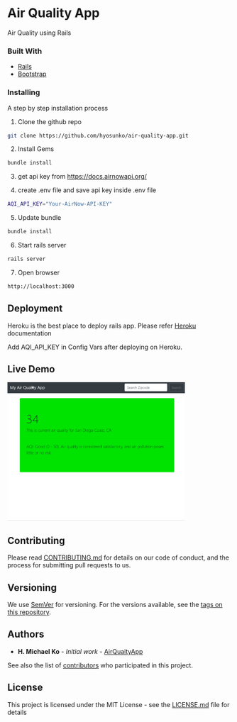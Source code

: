 # Air Quality App

Air Quality using Rails

### Built With

* [Rails](https://rubyonrails.org/)
* [Bootstrap](https://getbootstrap.com)

### Installing

A step by step installation process

1. Clone the github repo
```sh
git clone https://github.com/hyosunko/air-quality-app.git
```
2. Install Gems
```sh
bundle install
```
3. get api key from https://docs.airnowapi.org/

4. create .env file and save api key inside .env file
```sh
AQI_API_KEY="Your-AirNow-API-KEY"
```
5. Update bundle
```sh
bundle install
```
6. Start rails server
```sh
rails server
```
7. Open browser
```sh
http://localhost:3000
```

## Deployment

Heroku is the best place to deploy rails app. Please refer [Heroku](https://devcenter.heroku.com/articles/getting-started-with-rails5) documentation

Add AQI_API_KEY in Config Vars after deploying on Heroku.

## Live Demo

<a href="https://my-aqi.herokuapp.com/">
<img src="https://github.com/hyosunko/hyosunko.github.io/blob/master/img/air-quality-app.gif" width="400"></a>

## Contributing

Please read [CONTRIBUTING.md](https://gist.github.com/PurpleBooth/b24679402957c63ec426) for details on our code of conduct, and the process for submitting pull requests to us.

## Versioning

We use [SemVer](http://semver.org/) for versioning. For the versions available, see the [tags on this repository](https://github.com/your/project/tags).

## Authors

* **H. Michael Ko** - *Initial work* - [AirQuaityApp](https://github.com/hyosunko/air-quality-app)

See also the list of [contributors](https://github.com/your/project/contributors) who participated in this project.

## License

This project is licensed under the MIT License - see the [LICENSE.md](LICENSE.md) file for details

